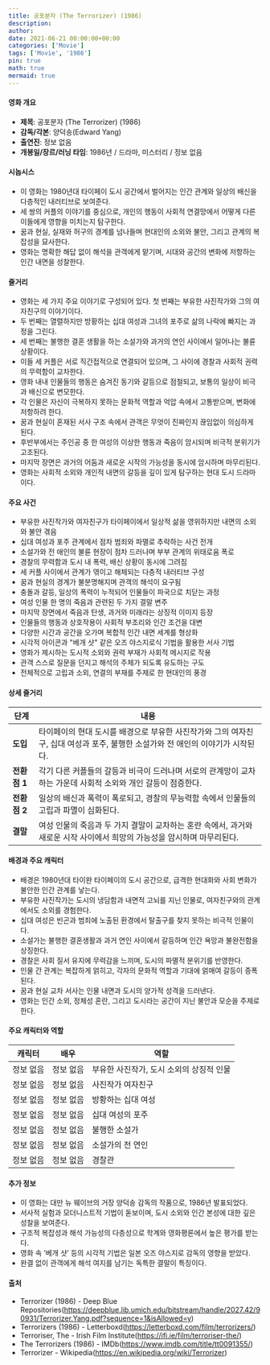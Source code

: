 ```yaml
---
title: 공포분자 (The Terrorizer) (1986)
description: 
author: 
date: 2021-06-21 00:00:00+00:00
categories: ['Movie']
tags: ['Movie', '1986']
pin: true
math: true
mermaid: true
---
```

#### 영화 개요

- **제목**: 공포분자 (The Terrorizer) (1986)  
- **감독/각본**: 양덕송(Edward Yang)  
- **출연진**: 정보 없음  
- **개봉일/장르/러닝 타임**: 1986년 / 드라마, 미스터리 / 정보 없음  

#### 시놉시스

- 이 영화는 1980년대 타이페이 도시 공간에서 벌어지는 인간 관계와 일상의 배신을 다층적인 내러티브로 보여준다.  
- 세 쌍의 커플의 이야기를 중심으로, 개인의 행동이 사회적 연결망에서 어떻게 다른 이들에게 영향을 미치는지 탐구한다.  
- 꿈과 현실, 실재와 허구의 경계를 넘나들며 현대인의 소외와 불안, 그리고 관계의 복잡성을 묘사한다.  
- 영화는 명확한 해답 없이 해석을 관객에게 맡기며, 시대와 공간의 변화에 저항하는 인간 내면을 성찰한다.  

#### 줄거리

- 영화는 세 가지 주요 이야기로 구성되어 있다. 첫 번째는 부유한 사진작가와 그의 여자친구의 이야기이다.  
- 두 번째는 열렬하지만 방황하는 십대 여성과 그녀의 포주로 삶의 나락에 빠지는 과정을 그린다.  
- 세 번째는 불행한 결혼 생활을 하는 소설가와 과거의 연인 사이에서 일어나는 불륜 상황이다.  
- 이들 세 커플은 서로 직간접적으로 연결되어 있으며, 그 사이에 경찰과 사회적 권력의 무력함이 교차한다.  
- 영화 내내 인물들의 행동은 숨겨진 동기와 갈등으로 점철되고, 보통의 일상이 비극과 배신으로 변모한다.  
- 각 인물은 자신이 극복하지 못하는 문화적 역할과 억압 속에서 고통받으며, 변화에 저항하려 한다.  
- 꿈과 현실이 혼재된 서사 구조 속에서 관객은 무엇이 진짜인지 끊임없이 의심하게 된다.  
- 후반부에서는 주인공 중 한 여성의 이상한 행동과 죽음이 암시되며 비극적 분위기가 고조된다.  
- 마지막 장면은 과거의 어둠과 새로운 시작의 가능성을 동시에 암시하며 마무리된다.  
- 영화는 사회적 소외와 개인적 내면의 갈등을 깊이 있게 탐구하는 현대 도시 드라마이다.  

#### 주요 사건

- 부유한 사진작가와 여자친구가 타이페이에서 일상적 삶을 영위하지만 내면의 소외와 불안 겪음  
- 십대 여성과 포주 관계에서 점차 범죄와 파멸로 추락하는 사건 전개  
- 소설가와 전 애인의 불륜 현장이 점차 드러나며 부부 관계의 위태로움 폭로  
- 경찰의 무력함과 도시 내 폭력, 배신 상황이 동시에 그려짐  
- 세 커플 사이에서 관계가 엮이고 해체되는 다층적 내러티브 구성  
- 꿈과 현실의 경계가 불분명해지며 관객의 해석이 요구됨  
- 충돌과 갈등, 일상의 폭력이 누적되어 인물들이 파국으로 치닫는 과정  
- 여성 인물 한 명의 죽음과 관련된 두 가지 결말 변주  
- 마지막 장면에서 죽음과 탄생, 과거와 미래라는 상징적 이미지 등장  
- 인물들의 행동과 상호작용이 사회적 부조리와 인간 조건을 대변  
- 다양한 시간과 공간을 오가며 복합적 인간 내면 세계를 형상화  
- 시각적 아이콘과 "베개 샷" 같은 오즈 야스지로식 기법을 활용한 서사 기법  
- 영화가 제시하는 도시적 소외와 권력 부재가 사회적 메시지로 작용  
- 관객 스스로 질문을 던지고 해석의 주체가 되도록 유도하는 구도  
- 전체적으로 고립과 소외, 연결의 부재를 주제로 한 현대인의 풍경  

#### 상세 줄거리

| **단계** | **내용** |
|----------|----------|
| **도입** | 타이페이의 현대 도시를 배경으로 부유한 사진작가와 그의 여자친구, 십대 여성과 포주, 불행한 소설가와 전 애인의 이야기가 시작된다. |
| **전환점 1** | 각기 다른 커플들의 갈등과 비극이 드러나며 서로의 관계망이 교차하는 가운데 사회적 소외와 개인 갈등이 점증한다. |
| **전환점 2** | 일상의 배신과 폭력이 폭로되고, 경찰의 무능력함 속에서 인물들의 고립과 파멸이 심화된다. |
| **결말** | 여성 인물의 죽음과 두 가지 결말이 교차하는 혼란 속에서, 과거와 새로운 시작 사이에서 희망의 가능성을 암시하며 마무리된다. |

#### 배경과 주요 캐릭터

- 배경은 1980년대 타이완 타이페이의 도시 공간으로, 급격한 현대화와 사회 변화가 불안한 인간 관계를 낳는다.  
- 부유한 사진작가는 도시의 냉담함과 내면적 고뇌를 지닌 인물로, 여자친구와의 관계에서도 소외를 경험한다.  
- 십대 여성은 빈곤과 범죄에 노출된 환경에서 탈출구를 찾지 못하는 비극적 인물이다.  
- 소설가는 불행한 결혼생활과 과거 연인 사이에서 갈등하며 인간 욕망과 불완전함을 상징한다.  
- 경찰은 사회 질서 유지에 무력감을 느끼며, 도시의 파멸적 분위기를 반영한다.  
- 인물 간 관계는 복잡하게 얽히고, 각자의 문화적 역할과 기대에 얽매여 갈등이 증폭된다.  
- 꿈과 현실 교차 서사는 인물 내면과 도시의 양가적 성격을 드러낸다.  
- 영화는 인간 소외, 정체성 혼란, 그리고 도시라는 공간이 지닌 불안과 모순을 주제로 한다.  

#### 주요 캐릭터와 역할

| **캐릭터** | **배우** | **역할** |
|------------|----------|----------|
| 정보 없음 | 정보 없음 | 부유한 사진작가, 도시 소외의 상징적 인물 |
| 정보 없음 | 정보 없음 | 사진작가 여자친구 |
| 정보 없음 | 정보 없음 | 방황하는 십대 여성 |
| 정보 없음 | 정보 없음 | 십대 여성의 포주 |
| 정보 없음 | 정보 없음 | 불행한 소설가 |
| 정보 없음 | 정보 없음 | 소설가의 전 연인 |
| 정보 없음 | 정보 없음 | 경찰관 |

#### 추가 정보

- 이 영화는 대만 뉴 웨이브의 거장 양덕송 감독의 작품으로, 1986년 발표되었다.  
- 서사적 실험과 모더니스트적 기법이 돋보이며, 도시 소외와 인간 본성에 대한 깊은 성찰을 보여준다.  
- 구조적 복잡성과 해석 가능성의 다층성으로 학계와 영화평론에서 높은 평가를 받는다.  
- 영화 속 ‘베개 샷’ 등의 시각적 기법은 일본 오즈 야스지로 감독의 영향을 받았다.  
- 완결 없이 관객에게 해석 여지를 남기는 독특한 결말이 특징이다.  

#### 출처

- Terrorizer (1986) - Deep Blue Repositories(https://deepblue.lib.umich.edu/bitstream/handle/2027.42/90931/Terrorizer.Yang.pdf?sequence=1&isAllowed=y)  
- Terrorizers (1986) - Letterboxd(https://letterboxd.com/film/terrorizers/)  
- Terroriser, The - Irish Film Institute(https://ifi.ie/film/terroriser-the/)  
- The Terrorizers (1986) - IMDb(https://www.imdb.com/title/tt0091355/)  
- Terrorizer - Wikipedia(https://en.wikipedia.org/wiki/Terrorizer)
